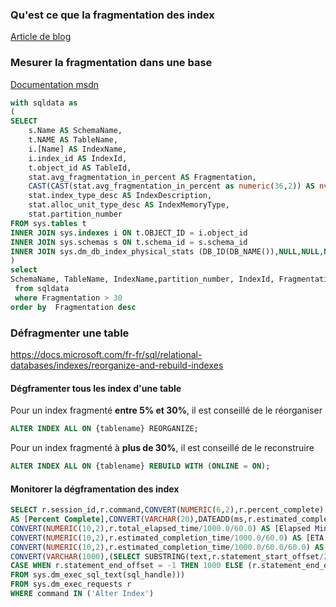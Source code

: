 ﻿---
tags: Sql-Server
---
### Qu'est ce que la fragmentation des index
[Article de blog](https://blog.developpez.com/mikedavem/p10152/sql-server-2005/architecture/fragmentation_des_indexes_et_fragments_q)

### Mesurer la fragmentation dans une base
[Documentation msdn](https://docs.microsoft.com/fr-fr/sql/relational-databases/system-dynamic-management-views/sys-dm-db-index-physical-stats-transact-sql)

```` sql
with sqldata as
(
SELECT 
    s.Name AS SchemaName,
    t.NAME AS TableName,
    i.[Name] AS IndexName,
	i.index_id AS IndexId,
	t.object_id AS TableId,
    stat.avg_fragmentation_in_percent AS Fragmentation,	
    CAST(CAST(stat.avg_fragmentation_in_percent as numeric(36,2)) AS nvarchar) + '%' AS FragmentationDescription,	
	stat.index_type_desc AS IndexDescription,
	stat.alloc_unit_type_desc AS IndexMemoryType,
	stat.partition_number
FROM sys.tables t
INNER JOIN sys.indexes i ON t.OBJECT_ID = i.object_id
INNER JOIN sys.schemas s ON t.schema_id = s.schema_id
INNER JOIN sys.dm_db_index_physical_stats (DB_ID(DB_NAME()),NULL,NULL,NULL,NULL) stat ON t.object_id = stat.object_id and stat.index_id = i.index_id
)
select 
SchemaName, TableName, IndexName,partition_number, IndexId, FragmentationDescription,IndexDescription,IndexMemoryType
 from sqldata
 where Fragmentation > 30
order by  Fragmentation desc
````
### Défragmenter une table
https://docs.microsoft.com/fr-fr/sql/relational-databases/indexes/reorganize-and-rebuild-indexes

#### Dégframenter tous les index d'une table

Pour un index fragmenté **entre  5% et 30%**, il est conseillé de le réorganiser
```` sql
ALTER INDEX ALL ON {tablename} REORGANIZE;
````

Pour un index fragmenté à **plus de 30%**, il est conseillé de le reconstruire
```` sql
ALTER INDEX ALL ON {tablename} REBUILD WITH (ONLINE = ON);
````





#### Monitorer la dégframentation des index

```` sql
SELECT r.session_id,r.command,CONVERT(NUMERIC(6,2),r.percent_complete)
AS [Percent Complete],CONVERT(VARCHAR(20),DATEADD(ms,r.estimated_completion_time,GetDate()),20) AS [ETA Completion Time],
CONVERT(NUMERIC(10,2),r.total_elapsed_time/1000.0/60.0) AS [Elapsed Min],
CONVERT(NUMERIC(10,2),r.estimated_completion_time/1000.0/60.0) AS [ETA Min],
CONVERT(NUMERIC(10,2),r.estimated_completion_time/1000.0/60.0/60.0) AS [ETA Hours],
CONVERT(VARCHAR(1000),(SELECT SUBSTRING(text,r.statement_start_offset/2,
CASE WHEN r.statement_end_offset = -1 THEN 1000 ELSE (r.statement_end_offset-r.statement_start_offset)/2 END)
FROM sys.dm_exec_sql_text(sql_handle)))
FROM sys.dm_exec_requests r 
WHERE command IN ('Alter Index')
````